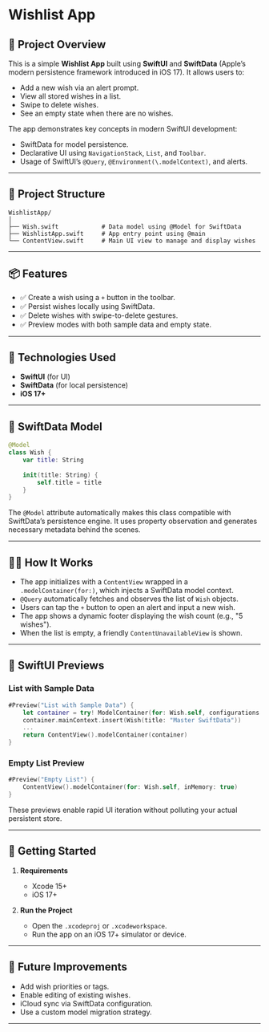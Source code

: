 # Wishlist App
## 📖 Project Overview

This is a simple **Wishlist App** built using **SwiftUI** and **SwiftData** (Apple’s modern persistence framework introduced in iOS 17). It allows users to:

* Add a new wish via an alert prompt.
* View all stored wishes in a list.
* Swipe to delete wishes.
* See an empty state when there are no wishes.

The app demonstrates key concepts in modern SwiftUI development:

* SwiftData for model persistence.
* Declarative UI using `NavigationStack`, `List`, and `Toolbar`.
* Usage of SwiftUI’s `@Query`, `@Environment(\.modelContext)`, and alerts.

---

## 📁 Project Structure

```
WishlistApp/
│
├── Wish.swift            # Data model using @Model for SwiftData
├── WishlistApp.swift     # App entry point using @main
└── ContentView.swift     # Main UI view to manage and display wishes
```

---

## 📦 Features

* ✅ Create a wish using a `+` button in the toolbar.
* ✅ Persist wishes locally using SwiftData.
* ✅ Delete wishes with swipe-to-delete gestures.
* ✅ Preview modes with both sample data and empty state.

---

## 🧠 Technologies Used

* **SwiftUI** (for UI)
* **SwiftData** (for local persistence)
* **iOS 17+**

---

## 🔩 SwiftData Model

```swift
@Model
class Wish {
    var title: String
    
    init(title: String) {
        self.title = title
    }
}
```

The `@Model` attribute automatically makes this class compatible with SwiftData’s persistence engine. It uses property observation and generates necessary metadata behind the scenes.

---

## 🧑‍💻 How It Works

* The app initializes with a `ContentView` wrapped in a `.modelContainer(for:)`, which injects a SwiftData model context.
* `@Query` automatically fetches and observes the list of `Wish` objects.
* Users can tap the `+` button to open an alert and input a new wish.
* The app shows a dynamic footer displaying the wish count (e.g., "5 wishes").
* When the list is empty, a friendly `ContentUnavailableView` is shown.

---

## 🧪 SwiftUI Previews

### List with Sample Data

```swift
#Preview("List with Sample Data") {
    let container = try! ModelContainer(for: Wish.self, configurations: ModelConfiguration(isStoredInMemoryOnly: true))
    container.mainContext.insert(Wish(title: "Master SwiftData"))
    ...
    return ContentView().modelContainer(container)
}
```

### Empty List Preview

```swift
#Preview("Empty List") {
    ContentView().modelContainer(for: Wish.self, inMemory: true)
}
```

These previews enable rapid UI iteration without polluting your actual persistent store.

---

## 🚀 Getting Started

1. **Requirements**

   * Xcode 15+
   * iOS 17+

2. **Run the Project**

   * Open the `.xcodeproj` or `.xcodeworkspace`.
   * Run the app on an iOS 17+ simulator or device.

---

## 📌 Future Improvements

* Add wish priorities or tags.
* Enable editing of existing wishes.
* iCloud sync via SwiftData configuration.
* Use a custom model migration strategy.

---
